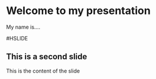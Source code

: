 # Welcome to my presentation

My name is.... 

#HSLIDE

## This is a second slide 

This is the content of the slide
